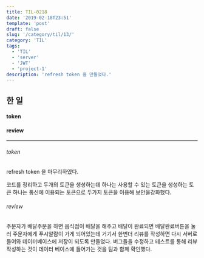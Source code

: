 ```yaml
---
title: TIL-0218
date: '2019-02-18T23:51'
template: 'post'
draft: false
slug: '/category/til/13/'
category: 'TIL'
tags:
  - 'TIL'
  - 'server'
  - 'JWT'
  - 'project-1'
description: 'refresh token 을 만들었다.'
---
```


## 한 일

#### token

#### review

---

###### token

refresh token 을 마무리하였다.

코드를 정리하고 두개의 토큰을 생성하는데 하나는 사용할 수 있는 토큰을 생성하는 토큰 하나는 통신에 이용되는 토큰으로 두가지 토큰을 이용해 보안을강화했다.

###### review

주문자가 배달주문을 하면 음식점이 배달을 해주고 배달이 완료되면 배달완료버튼을 눌러 주문자에게 푸시알람이 가게 되어있는데 거기서 한번더 리뷰를 작성하면 다시 서버로 들어와 데이터베이스에 저장이 되도록 만들었다. 버그들을 수정하고 테스트를 통해 리뷰 작성하는 것이 데이터 베이스에 들어가는 것을 팀과 함께 확인했다.
